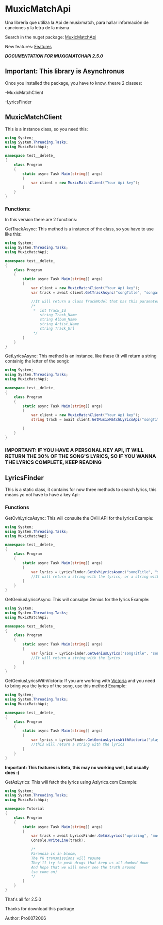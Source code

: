 # MuxicMatchApi
Una librería que utiliza la Api de musixmatch, para hallar información de canciones y la letra de la misma

Search in the nuget package:  [MuxicMatchApi](https://www.nuget.org/packages/MuxicMatchApi/)

New features: [Features](https://github.com/pro0072006/MuxicMatchApi/blob/main/Updates_notice.md)

***DOCUMENTATION FOR MUXICMATCHAPI 2.5.0***

## Important: This library is Asynchronus

Once you installed the package, you have to know, theare 2 classes:

-MuxicMatchClient

-LyricsFinder

## MuxicMatchClient
This is a instance class, so you need this:

```C#
using System;
using System.Threading.Tasks;
using MuxicMatchApi;

namespace test__delete_
{
    class Program
    {
        static async Task Main(string[] args)
        {
            var client = new MuxicMatchClient("Your Api key");
        }
    }
}
```
### Functions:

In this version there are 2 functions:


GetTrackAsync: This method is a instance of the class, so you have to use like this:
```C#
using System;
using System.Threading.Tasks;
using MuxicMatchApi;

namespace test__delete_
{
    class Program
    {
        static async Task Main(string[] args)
        {
            var client = new MuxicMatchClient("Your Api key");
            var track = await client.GetTrackAsync("songTitle", "songartist");

            //It will return a class TrackModel that has this paramaters:
            /*
             *  int Track_Id 
                string Track_Name 
                string Album_Name 
                string Artist_Name
                string Track_Url 
             */
        }
    }
}
```

GetLyricsAsync: This method is an instance, like these (It will return a string containig the letter of the song):

```C#
using System;
using System.Threading.Tasks;
using MuxicMatchApi;

namespace test__delete_
{
    class Program
    {
        static async Task Main(string[] args)
        {
            var client = new MuxicMatchClient("Your Api key");
            string track = await client.GetMusixMatchLyricsApi("songTitle", "songArtist");

        }
    }
}
```

### IMPORTANT: IF YOU HAVE A PERSONAL KEY API, IT WILL RETURN THE 30% OF THE SONG'S LYRICS, SO IF YOU WANNA THE LYRICS COMPLETE, KEEP READING

## LyricsFinder
This is a static class, it contains for now three methods to search lyrics, this means yo not have to have a key Api:

### Functions

GetOvhLyricsAsync: This will consulte the OVH.API for the lyrics
Example:
```C#
using System;
using System.Threading.Tasks;
using MuxicMatchApi;

namespace test__delete_
{
    class Program
    {
        static async Task Main(string[] args)
        {
            var lyrics = LyricsFinder.GetOvhLyricsAsync("songTitle", "songArtist");
            //It will return a string with the lyrics, or a string with a error
        }
    }
}
```
GetGeniusLyriscAsync: This will consulpe Genius for the lyrics
Example:

```C#
using System;
using System.Threading.Tasks;
using MuxicMatchApi;

namespace test__delete_
{
    class Program
    {
        static async Task Main(string[] args)
        {
            var lyrics = LyricsFinder.GetGeniusLyrics("songTitle", "songArtist");
            //It will return a string with the lyrics
        }
    }
}
```

GetGeniusLyricsWithVictoria: If you are working with [Victoria](https://github.com/Yucked/Victoria) and you need to bring you the lyrics of the song, use this method
Example:
```C#
using System;
using System.Threading.Tasks;
using MuxicMatchApi;

namespace test__delete_
{
    class Program
    {
        static async Task Main(string[] args)
        {
            var lyrics = LyricsFinder.GetGeniusLyricsWithVictoria("player.track.title");
            //this will return a string with the lyrics
        }
    }
}
```
**Important: This features is Beta, this may no working well, but usually does :)**

GetAzLyrics: This will fetch the lyrics using Azlyrics.com
Example:
```C#
using System;
using System.Threading.Tasks;
using MuxicMatchApi;

namespace Tutorial
{
    class Program
    {
        static async Task Main(string[] args)
        {
            var track = await LyricsFinder.GetAzLyrics("uprising", "muse");
            Console.WriteLine(track);

            /*
            Paranoia is in bloom,
            The PR transmissions will resume
            They'll try to push drugs that keep us all dumbed down
            And hope that we will never see the truth around
            (so come on)
            */
        }
    }
}
```

That's all for 2.5.0

Thanks for download this package

Author: Pro0072006
